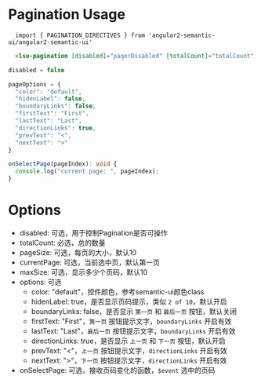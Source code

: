 # Pagination Usage

```typesctript
  import { PAGINATION_DIRECTIVES } from 'angular2-semantic-ui/angular2-semantic-ui'
```
```html
  <lsu-pagination [disabled]="pagerDisabled" [totalCount]="totalCount" [pageSize]="10" [currentPage]="2" [maxSize]="5" [options]="pageOptions" (onSelectPage)="onSelectPage($event)"></lsu-pagination>
```
```typescript
disabled = false

pageOptions = {
  "color": "default",
  "hidenLabel": false,
  "boundaryLinks": false,
  "firstText": "First",
  "lastText": "Last",
  "directionLinks": true,
  "prevText": "<",
  "nextText": ">"
}

onSelectPage(pageIndex): void {
  console.log("current page: ", pageIndex);
}
```

# Options
- disabled: 可选，用于控制Pagination是否可操作
- totalCount: 必选，总的数量
- pageSize: 可选，每页的大小，默认10
- currentPage: 可选，当前选中页，默认第一页
- maxSize: 可选，显示多少个页码，默认10
- options: 可选
  - color: "default"，控件颜色，参考semantic-ui颜色class
  - hidenLabel: true，是否显示页码提示，类似 `2 of 10`，默认开启
  - boundaryLinks: false，是否显示 `第一页` 和 `最后一页` 按钮，默认关闭
  - firstText: "First"，`第一页` 按钮提示文字，`boundaryLinks` 开启有效
  - lastText: "Last"，`最后一页` 按钮提示文字，`boundaryLinks` 开启有效
  - directionLinks: true，是否显示 `上一页` 和 `下一页` 按钮，默认开启
  - prevText: "<"，`上一页` 按钮提示文字，`directionLinks` 开启有效
  - nextText: ">"，`下一页` 按钮提示文字，`directionLinks` 开启有效
- onSelectPage: 可选，接收页码变化的函数，`$event` 选中的页码  